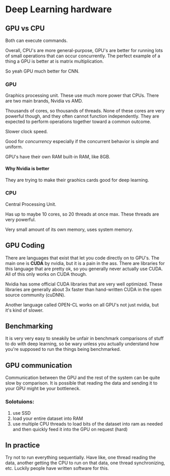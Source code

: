 # Deep Learning hardware

## GPU vs CPU

Both can execute commands.

Overall, CPU's are more general-purpose, GPU's are better for running lots of small operations that can occur concurrently. The perfect example of a thing a GPU is better at is matrix multiplication.

So yeah GPU much better for CNN.

### GPU

Graphics processing unit. These use much more power that CPUs. There are two main brands, Nvidia vs AMD.

Thousands of cores, so thousands of threads. None of these cores are very powerful though, and they often cannot function independently. They are expected to perform operations together toward a common outcome.

Slower clock speed.

Good for *concurrency* especially if the concurrent behavior is simple and uniform.

GPU's have their own RAM built-in RAM, like 8GB.

#### Why Nvidia is better

They are trying to make their graohics cards good for deep learning.

### CPU

Central Processing Unit.

Has up to maybe 10 cores, so 20 threads at once max. These threads are very powerful.

Very small amount of its own memory, uses system memory.


## GPU Coding

There are languages that exist that let you code directly on to GPU's. The main one is **CUDA** by nvidia, but it is a pain in the ass. There are libraries for this language that are pretty ok, so you generally never actually use CUDA. All of this only works on CUDA though. 

Nvidia has some official CUDA libraries that are very well optimized. These libraries are generally about 3x faster than hand-written CUDA in the open source community (cuDNN).

Another language called OPEN-CL works on all GPU's not just nvidia, but it's kind of slower.

## Benchmarking

It is very very easy to sneakily be unfair in benchmark comparisons of stuff to do with deep learning, so be wary unless you actually understand how you're supposed to run the things being benchmarked.

## GPU communication

Communication between the GPU and the rest of the system can be quite slow by comparison. It is possible that reading the data and sending it to your GPU might be your bottleneck.

### Solotuions:

1. use SSD
3. load your entire dataset into RAM
2. use multiple CPU threads to load bits of the dataset into ram as needed and then quickly feed it into the GPU on request (hard)


## In practice

Try not to run everything sequentially. Have like, one thread reading the data, another getting the CPU to run on that data, one thread synchronizing, etc. Luckily people have written software for this.
